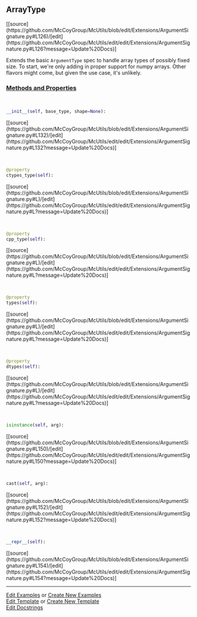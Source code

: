 ## <a id="McUtils.Extensions.ArgumentSignature.ArrayType">ArrayType</a> 
<div class="docs-source-link" markdown="1">
[[source](https://github.com/McCoyGroup/McUtils/blob/edit/Extensions/ArgumentSignature.py#L126)/[edit](https://github.com/McCoyGroup/McUtils/edit/edit/Extensions/ArgumentSignature.py#L126?message=Update%20Docs)]
</div>

Extends the basic `ArgumentType` spec to handle array types of possibly fixed size.
To start, we're only adding in proper support for numpy arrays.
Other flavors might come, but given the use case, it's unlikely.

<div class="collapsible-section">
 <div class="collapsible-section collapsible-section-header" markdown="1">
 
### <a class="collapse-link" data-toggle="collapse" href="#methods">Methods and Properties</a> <a class="float-right" data-toggle="collapse" href="#methods"><i class="fa fa-chevron-down"></i></a>

 </div>
 <div class="collapsible-section collapsible-section-body collapse" id="methods" markdown="1">

<a id="McUtils.Extensions.ArgumentSignature.ArrayType.__init__" class="docs-object-method">&nbsp;</a> 
```python
__init__(self, base_type, shape=None): 
```
<div class="docs-source-link" markdown="1">
[[source](https://github.com/McCoyGroup/McUtils/blob/edit/Extensions/ArgumentSignature.py#L132)/[edit](https://github.com/McCoyGroup/McUtils/edit/edit/Extensions/ArgumentSignature.py#L132?message=Update%20Docs)]
</div>

<a id="McUtils.Extensions.ArgumentSignature.ArrayType.ctypes_type" class="docs-object-method">&nbsp;</a> 
```python
@property
ctypes_type(self): 
```
<div class="docs-source-link" markdown="1">
[[source](https://github.com/McCoyGroup/McUtils/blob/edit/Extensions/ArgumentSignature.py#L)/[edit](https://github.com/McCoyGroup/McUtils/edit/edit/Extensions/ArgumentSignature.py#L?message=Update%20Docs)]
</div>

<a id="McUtils.Extensions.ArgumentSignature.ArrayType.cpp_type" class="docs-object-method">&nbsp;</a> 
```python
@property
cpp_type(self): 
```
<div class="docs-source-link" markdown="1">
[[source](https://github.com/McCoyGroup/McUtils/blob/edit/Extensions/ArgumentSignature.py#L)/[edit](https://github.com/McCoyGroup/McUtils/edit/edit/Extensions/ArgumentSignature.py#L?message=Update%20Docs)]
</div>

<a id="McUtils.Extensions.ArgumentSignature.ArrayType.types" class="docs-object-method">&nbsp;</a> 
```python
@property
types(self): 
```
<div class="docs-source-link" markdown="1">
[[source](https://github.com/McCoyGroup/McUtils/blob/edit/Extensions/ArgumentSignature.py#L)/[edit](https://github.com/McCoyGroup/McUtils/edit/edit/Extensions/ArgumentSignature.py#L?message=Update%20Docs)]
</div>

<a id="McUtils.Extensions.ArgumentSignature.ArrayType.dtypes" class="docs-object-method">&nbsp;</a> 
```python
@property
dtypes(self): 
```
<div class="docs-source-link" markdown="1">
[[source](https://github.com/McCoyGroup/McUtils/blob/edit/Extensions/ArgumentSignature.py#L)/[edit](https://github.com/McCoyGroup/McUtils/edit/edit/Extensions/ArgumentSignature.py#L?message=Update%20Docs)]
</div>

<a id="McUtils.Extensions.ArgumentSignature.ArrayType.isinstance" class="docs-object-method">&nbsp;</a> 
```python
isinstance(self, arg): 
```
<div class="docs-source-link" markdown="1">
[[source](https://github.com/McCoyGroup/McUtils/blob/edit/Extensions/ArgumentSignature.py#L150)/[edit](https://github.com/McCoyGroup/McUtils/edit/edit/Extensions/ArgumentSignature.py#L150?message=Update%20Docs)]
</div>

<a id="McUtils.Extensions.ArgumentSignature.ArrayType.cast" class="docs-object-method">&nbsp;</a> 
```python
cast(self, arg): 
```
<div class="docs-source-link" markdown="1">
[[source](https://github.com/McCoyGroup/McUtils/blob/edit/Extensions/ArgumentSignature.py#L152)/[edit](https://github.com/McCoyGroup/McUtils/edit/edit/Extensions/ArgumentSignature.py#L152?message=Update%20Docs)]
</div>

<a id="McUtils.Extensions.ArgumentSignature.ArrayType.__repr__" class="docs-object-method">&nbsp;</a> 
```python
__repr__(self): 
```
<div class="docs-source-link" markdown="1">
[[source](https://github.com/McCoyGroup/McUtils/blob/edit/Extensions/ArgumentSignature.py#L154)/[edit](https://github.com/McCoyGroup/McUtils/edit/edit/Extensions/ArgumentSignature.py#L154?message=Update%20Docs)]
</div>

 </div>
</div>




___

[Edit Examples](https://github.com/McCoyGroup/McUtils/edit/gh-pages/ci/examples/McUtils/Extensions/ArgumentSignature/ArrayType.md) or 
[Create New Examples](https://github.com/McCoyGroup/McUtils/new/gh-pages/?filename=ci/examples/McUtils/Extensions/ArgumentSignature/ArrayType.md) <br/>
[Edit Template](https://github.com/McCoyGroup/McUtils/edit/gh-pages/ci/docs/McUtils/Extensions/ArgumentSignature/ArrayType.md) or 
[Create New Template](https://github.com/McCoyGroup/McUtils/new/gh-pages/?filename=ci/docs/templates/McUtils/Extensions/ArgumentSignature/ArrayType.md) <br/>
[Edit Docstrings](https://github.com/McCoyGroup/McUtils/edit/edit/Extensions/ArgumentSignature.py#L126?message=Update%20Docs)